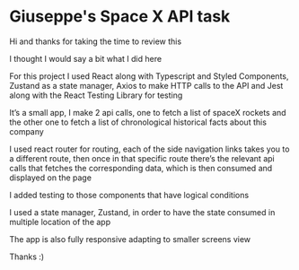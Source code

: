 # Giuseppe's Space X API task

Hi and thanks for taking the time to review this

I thought I would say a bit what I did here

For this project I used React along with Typescript and Styled Components, Zustand as a state manager, Axios to make HTTP calls to the API and Jest along with the React Testing Library for testing

It’s a small app, I make 2 api calls, one to fetch a list of spaceX rockets and the other one to fetch a list of chronological historical facts about this company

I used react router for routing, each of the side navigation links takes you to a different route, then once in that specific route there’s the relevant api calls that fetches the corresponding data, which is then consumed and displayed on the page

I added testing to those components that have logical conditions

I used a state manager, Zustand, in order to have the state consumed in multiple location of the app

The app is also fully responsive adapting to smaller screens view

Thanks :)
